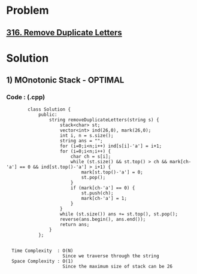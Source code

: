# Problem

## [316. Remove Duplicate Letters](https://leetcode.com/problems/remove-duplicate-letters/)


# Solution 

## 1) MOnotonic Stack - OPTIMAL

      
      
      
   ### Code : (.cpp)
    
            class Solution {
                public:
                    string removeDuplicateLetters(string s) {
                        stack<char> st;
                        vector<int> ind(26,0), mark(26,0);
                        int i, n = s.size();
                        string ans = "";
                        for (i=0;i<n;i++) ind[s[i]-'a'] = i+1;
                        for (i=0;i<n;i++) {
                            char ch = s[i];
                            while (st.size() && st.top() > ch && mark[ch-'a'] == 0 && ind[st.top()-'a'] > i+1) {
                                mark[st.top()-'a'] = 0;
                                st.pop();
                            }
                            if (mark[ch-'a'] == 0) {
                                st.push(ch);
                                mark[ch-'a'] = 1;
                            }
                        }
                        while (st.size()) ans += st.top(), st.pop();
                        reverse(ans.begin(), ans.end());
                        return ans;
                    }
                };
            
 
      Time Complexity  : O(N) 
                         Since we traverse through the string
      Space Complexity : O(1)
                         Since the maximum size of stack can be 26
